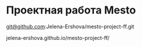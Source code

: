 # Проектная работа Mesto
git@github.com:Jelena-Ershova/mesto-project-ff.git 

jelena-ershova.github.io/mesto-project-ff/
